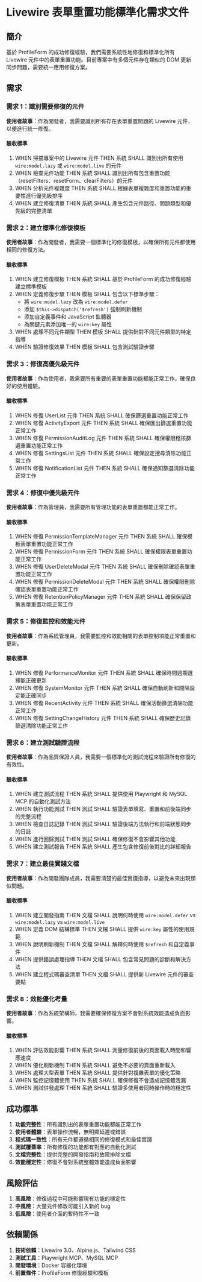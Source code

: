 # Livewire 表單重置功能標準化需求文件

## 簡介

基於 ProfileForm 的成功修復經驗，我們需要系統性地修復和標準化所有 Livewire 元件中的表單重置功能。目前專案中有多個元件存在類似的 DOM 更新同步問題，需要統一應用修復方案。

## 需求

### 需求 1：識別需要修復的元件

**使用者故事**：作為開發者，我需要識別所有存在表單重置問題的 Livewire 元件，以便進行統一修復。

#### 驗收標準

1. WHEN 掃描專案中的 Livewire 元件 THEN 系統 SHALL 識別出所有使用 `wire:model.lazy` 或 `wire:model.live` 的元件
2. WHEN 檢查元件功能 THEN 系統 SHALL 識別出所有包含重置功能（resetFilters、resetForm、clearFilters）的元件
3. WHEN 分析元件複雜度 THEN 系統 SHALL 根據表單複雜度和重置功能的重要性進行優先級排序
4. WHEN 建立修復清單 THEN 系統 SHALL 產生包含元件路徑、問題類型和優先級的完整清單

### 需求 2：建立標準化修復模板

**使用者故事**：作為開發者，我需要一個標準化的修復模板，以確保所有元件都使用相同的修復方法。

#### 驗收標準

1. WHEN 建立修復模板 THEN 系統 SHALL 基於 ProfileForm 的成功修復經驗建立標準模板
2. WHEN 定義修復步驟 THEN 模板 SHALL 包含以下標準步驟：
   - 將 `wire:model.lazy` 改為 `wire:model.defer`
   - 添加 `$this->dispatch('$refresh')` 強制刷新機制
   - 添加自定義事件和 JavaScript 監聽器
   - 為關鍵元素添加唯一的 `wire:key` 屬性
3. WHEN 處理不同元件類型 THEN 模板 SHALL 提供針對不同元件類型的特定指導
4. WHEN 驗證修復效果 THEN 模板 SHALL 包含測試驗證步驟

### 需求 3：修復高優先級元件

**使用者故事**：作為使用者，我需要所有重要的表單重置功能都能正常工作，確保良好的使用體驗。

#### 驗收標準

1. WHEN 修復 UserList 元件 THEN 系統 SHALL 確保篩選重置功能正常工作
2. WHEN 修復 ActivityExport 元件 THEN 系統 SHALL 確保匯出篩選重置功能正常工作
3. WHEN 修復 PermissionAuditLog 元件 THEN 系統 SHALL 確保權限稽核篩選重置功能正常工作
4. WHEN 修復 SettingsList 元件 THEN 系統 SHALL 確保設定搜尋清除功能正常工作
5. WHEN 修復 NotificationList 元件 THEN 系統 SHALL 確保通知篩選清除功能正常工作

### 需求 4：修復中優先級元件

**使用者故事**：作為管理員，我需要所有管理功能的表單重置都能正常工作。

#### 驗收標準

1. WHEN 修復 PermissionTemplateManager 元件 THEN 系統 SHALL 確保模板表單重置功能正常工作
2. WHEN 修復 PermissionForm 元件 THEN 系統 SHALL 確保權限表單重置功能正常工作
3. WHEN 修復 UserDeleteModal 元件 THEN 系統 SHALL 確保刪除確認表單重置功能正常工作
4. WHEN 修復 PermissionDeleteModal 元件 THEN 系統 SHALL 確保權限刪除確認表單重置功能正常工作
5. WHEN 修復 RetentionPolicyManager 元件 THEN 系統 SHALL 確保保留政策表單重置功能正常工作

### 需求 5：修復監控和效能元件

**使用者故事**：作為系統管理員，我需要監控和效能相關的表單控制項能正常重置和更新。

#### 驗收標準

1. WHEN 修復 PerformanceMonitor 元件 THEN 系統 SHALL 確保時間週期選擇能正確更新
2. WHEN 修復 SystemMonitor 元件 THEN 系統 SHALL 確保自動刷新和間隔設定能正確同步
3. WHEN 修復 RecentActivity 元件 THEN 系統 SHALL 確保活動篩選清除功能正常工作
4. WHEN 修復 SettingChangeHistory 元件 THEN 系統 SHALL 確保歷史記錄篩選清除功能正常工作

### 需求 6：建立測試驗證流程

**使用者故事**：作為品質保證人員，我需要一個標準化的測試流程來驗證所有修復的有效性。

#### 驗收標準

1. WHEN 建立測試流程 THEN 系統 SHALL 提供使用 Playwright 和 MySQL MCP 的自動化測試方法
2. WHEN 執行功能測試 THEN 測試 SHALL 驗證表單填寫、重置和前後端同步的完整流程
3. WHEN 檢查日誌記錄 THEN 測試 SHALL 驗證後端方法執行和前端狀態同步的日誌
4. WHEN 進行回歸測試 THEN 測試 SHALL 確保修復不會影響其他功能
5. WHEN 建立測試報告 THEN 系統 SHALL 產生包含修復前後對比的詳細報告

### 需求 7：建立最佳實踐文檔

**使用者故事**：作為開發團隊成員，我需要清楚的最佳實踐指導，以避免未來出現類似問題。

#### 驗收標準

1. WHEN 建立開發指南 THEN 文檔 SHALL 說明何時使用 `wire:model.defer` vs `wire:model.lazy` vs `wire:model.live`
2. WHEN 定義 DOM 結構標準 THEN 文檔 SHALL 提供 `wire:key` 屬性的使用規範
3. WHEN 說明刷新機制 THEN 文檔 SHALL 解釋何時使用 `$refresh` 和自定義事件
4. WHEN 提供錯誤處理指導 THEN 文檔 SHALL 包含常見問題的診斷和解決方法
5. WHEN 建立程式碼審查清單 THEN 文檔 SHALL 提供新 Livewire 元件的審查要點

### 需求 8：效能優化考量

**使用者故事**：作為系統架構師，我需要確保修復方案不會對系統效能造成負面影響。

#### 驗收標準

1. WHEN 評估效能影響 THEN 系統 SHALL 測量修復前後的頁面載入時間和響應速度
2. WHEN 優化刷新機制 THEN 系統 SHALL 避免不必要的頁面重新載入
3. WHEN 處理大型表單 THEN 系統 SHALL 提供針對複雜表單的優化策略
4. WHEN 監控記憶體使用 THEN 系統 SHALL 確保修復不會造成記憶體洩漏
5. WHEN 測試併發處理 THEN 系統 SHALL 驗證多使用者同時操作時的穩定性

## 成功標準

1. **功能完整性**：所有識別出的表單重置功能都能正常工作
2. **使用者體驗**：表單操作流暢，無明顯延遲或錯誤
3. **程式碼一致性**：所有元件都遵循相同的修復模式和最佳實踐
4. **測試覆蓋率**：所有修復的功能都有對應的自動化測試
5. **文檔完整性**：提供完整的開發指南和故障排除文檔
6. **效能穩定性**：修復不會對系統整體效能造成負面影響

## 風險評估

1. **高風險**：修復過程中可能影響現有功能的穩定性
2. **中風險**：大量元件修改可能引入新的 bug
3. **低風險**：使用者介面的暫時性不一致

## 依賴關係

1. **技術依賴**：Livewire 3.0、Alpine.js、Tailwind CSS
2. **測試工具**：Playwright MCP、MySQL MCP
3. **開發環境**：Docker 容器化環境
4. **前置條件**：ProfileForm 修復經驗和模板